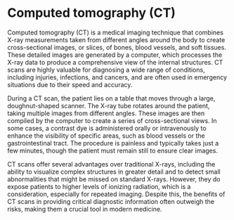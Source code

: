 [//]: # (
source: gpt-40
abbr: CT
tags: imaging
)

# Computed tomography (CT)

Computed tomography (CT) is a medical imaging technique that combines X-ray measurements taken from different angles around the body to create cross-sectional images, or slices, of bones, blood vessels, and soft tissues. These detailed images are generated by a computer, which processes the X-ray data to produce a comprehensive view of the internal structures. CT scans are highly valuable for diagnosing a wide range of conditions, including injuries, infections, and cancers, and are often used in emergency situations due to their speed and accuracy.

During a CT scan, the patient lies on a table that moves through a large, doughnut-shaped scanner. The X-ray tube rotates around the patient, taking multiple images from different angles. These images are then compiled by the computer to create a series of cross-sectional views. In some cases, a contrast dye is administered orally or intravenously to enhance the visibility of specific areas, such as blood vessels or the gastrointestinal tract. The procedure is painless and typically takes just a few minutes, though the patient must remain still to ensure clear images.

CT scans offer several advantages over traditional X-rays, including the ability to visualize complex structures in greater detail and to detect small abnormalities that might be missed on standard X-rays. However, they do expose patients to higher levels of ionizing radiation, which is a consideration, especially for repeated imaging. Despite this, the benefits of CT scans in providing critical diagnostic information often outweigh the risks, making them a crucial tool in modern medicine.

